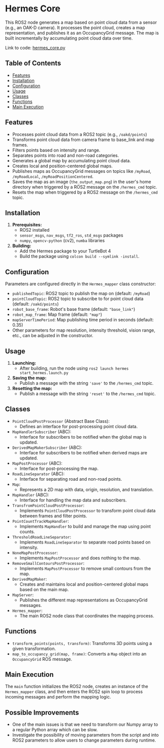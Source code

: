 # Hermes Core

This ROS2 node generates a map based on point cloud data from a sensor (e.g., an OAK-D camera). It processes the point cloud, creates a map representation, and publishes it as an OccupancyGrid message. The map is built incrementally by accumulating point cloud data over time.

Link to code: [hermes_core.py](../../Software/TurtleBot4/hermes/hermes/hermes_core.py) 

## Table of Contents

- [Features](#features)
- [Installation](#installation)
- [Configuration](#configuration)
- [Usage](#usage)
- [Classes](#classes)
- [Functions](#functions)
- [Main Execution](#main-execution)

## Features

- Processes point cloud data from a ROS2 topic (e.g., `/oakd/points`)
- Transforms point cloud data from camera frame to base_link and map frames.
- Filters points based on intensity and range.
- Separates points into road and non-road categories.
- Generates a global map by accumulating point cloud data.
- Creates local and position-centered global maps.
- Publishes maps as OccupancyGrid messages on topics like `/myRoad`, `/myRoadLocal`, `/myRoadPositionCentered`.
- Saves the map as an image (`the_output_map.png`) in the user's home directory when triggered by a ROS2 message on the `/hermes_cmd` topic.
- Resets the map when triggered by a ROS2 message on the `/hermes_cmd` topic.

## Installation

1. **Prerequisites:**
   - ROS2 installed
   - `sensor_msgs`, `nav_msgs`, `tf2_ros`, `std_msgs` packages
   - `numpy`, `opencv-python` (cv2), `numba` libraries
2. **Building:**
   - Add the Hermes package to your TurtleBot 4
   - Build the package using `colcon build --symlink -install`.

## Configuration
Parameters are configured directly in the `Hermes_mapper` class constructor:

- `publishedTopic`: ROS2 topic to publish the map on (default: `/myRoad`)
- `pointCloudTopic`: ROS2 topic to subscribe to for point cloud data (default: `/oakd/points`)
- `robot_base_frame`: Robot's base frame (default: `"base_link"`)
- `robot_map_frame`:  Map frame (default: `"map"`)
- `mapServerTimePeriod`: Map publishing time period in seconds (default: 0.35)
- Other parameters for map resolution, intensity threshold, vision range, etc., can be adjusted in the constructor.

## Usage

1. **Launching:**
   - After building, run the node using `ros2 launch hermes start_hermes.launch.py`
2. **Saving the map:**
   - Publish a message with the string `'save'` to the `/hermes_cmd` topic.
3. **Resetting the map:**
   - Publish a message with the string `'reset'` to the `/hermes_cmd` topic.

## Classes

- `PointCloudPostProcessor` (Abstract Base Class):
    - Defines an interface for post-processing point cloud data.
- `MapHandlerSubscriber` (ABC):
    - Interface for subscribers to be notified when the global map is updated.
- `DerivedMapMakerSubscriber` (ABC):
    - Interface for subscribers to be notified when derived maps are updated.
- `MapPostProcessor` (ABC):
    - Interface for post-processing the map.
- `RoadLineSeparator` (ABC):
    - Interface for separating road and non-road points.
- `Map`:
    - Represents a 2D map with data, origin, resolution, and translation.
- `MapHandler` (ABC):
    - Interface for handling the map data and subscribers.
- `TransfromPointCloudPostProcessor`:
    - Implements `PointCloudPostProcessor` to transform point cloud data between frames and filter points.
- `PointCountTrackMapHandler`:
    - Implements `MapHandler` to build and manage the map using point counts.
- `ThresholdRoadLineSeparator`:
    - Implements `RoadLineSeparator` to separate road points based on intensity. 
- `NoneMapPostProcessor`:
    - Implements `MapPostProcessor` and does nothing to the map.
- `RemoveSmallContoursPostProcessor`:
    - Implements `MapPostProcessor` to remove small contours from the map.
- `DerivedMapMaker`:
    - Creates and maintains local and position-centered global maps based on the main map.
- `MapServer`:
    - Publishes the different map representations as OccupancyGrid messages.
- `Hermes_mapper`:
    - The main ROS2 node class that coordinates the mapping process.

## Functions

- `transform_points(points, transform)`: Transforms 3D points using a given transformation.
- `map_to_occupancy_grid(map, frame)`: Converts a `Map` object into an `OccupancyGrid` ROS message.

## Main Execution

The `main` function initializes the ROS2 node, creates an instance of the `Hermes_mapper` class, and then enters the ROS2 spin loop to process incoming messages and perform the mapping logic.

## Possible Improvements 

- One of the main issues is that we need to transform our Numpy array to a regular Python array which can be slow.
- Investigate the possibility of moving parameters from the script and into ROS2 parameters to allow users to change parameters during runtime. 
